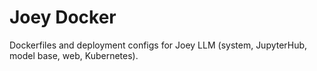 # Joey Docker
Dockerfiles and deployment configs for Joey LLM (system, JupyterHub, model base, web, Kubernetes).
